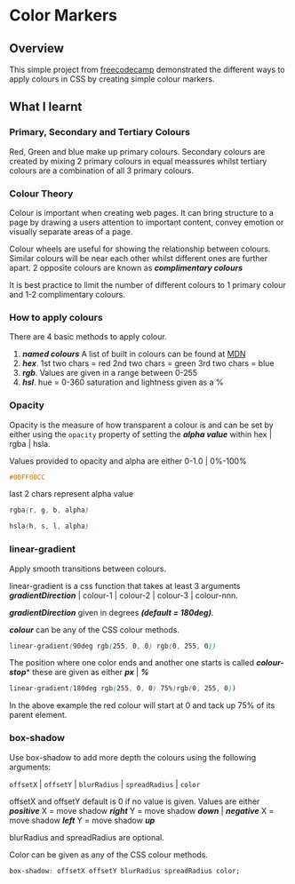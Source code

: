 # Color Markers


## Overview

This simple project from [freecodecamp](https://www.freecodecamp.org/) demonstrated the different ways to apply colours in CSS by creating simple colour markers.

## What I learnt

### Primary, Secondary and Tertiary Colours 

Red, Green and blue make up primary colours. Secondary colours are created by mixing 2 primary colours in equal meassures whilst tertiary colours are a combination of all 3 primary colours.

### Colour Theory

Colour is important when creating web pages. It can bring structure to a page by drawing a users attention to important content, convey emotion or visually separate areas of a page.

Colour wheels are useful for showing the relationship between colours. Similar colours will be near each other whilst different ones are further apart. 2 opposite colours are known as ***complimentary colours***

It is best practice to limit the number of different colours to 1 primary colour and 1-2 complimentary colours.

### How to apply colours

There are 4 basic methods to apply colour.

1. ***named colours*** A list of built in colours can be found at [MDN](https://developer.mozilla.org/en-US/docs/Web/CSS/named-color)
2. ***hex***. 1st two chars = red 2nd two chars = green 3rd two chars = blue
3. ***rgb***. Values are given in a range between 0-255
4. ***hsl***. hue = 0-360 saturation and lightness given as a %

### Opacity

Opacity is the measure of how transparent a colour is and can be set by either using the ```opacity``` property of setting the ***alpha value*** within hex | rgba | hsla.

Values provided to opacity and alpha are either 0-1.0 | 0%-100%

```css
#00FF00CC
```
 last 2 chars represent alpha value

```css
rgba(r, g, b, alpha)
```
```css
hsla(h, s, l, alpha)
```

### linear-gradient

Apply smooth transitions between colours.

linear-gradient is a css function that takes at least 3 arguments ***gradientDirection*** | colour-1 | colour-2 | colour-3 | colour-nnn.

***gradientDirection*** given in degrees ***(default = 180deg)***.

***colour*** can be any of the CSS colour methods.

```css
linear-gradient(90deg rgb(255, 0, 0) rgb(0, 255, 0))
```

The position where one color ends and another one starts is called ***colour-stop**** these are given as either ***px*** | ***%***

```css
linear-gradient(180deg rgb(255, 0, 0) 75%)rgb(0, 255, 0))
```

In the above example the red colour will start at 0 and tack up 75% of its parent element.

### box-shadow

Use box-shadow to add more depth the colours using the following arguments:

```offsetX``` | ```offsetY``` | ```blurRadius``` | ```spreadRadius``` | ```color```

offsetX and offsetY default is 0 if no value is given. Values are either ***positive*** X = move shadow ***right*** Y = move shadow ***down*** | ***negative*** X = move shadow ***left*** Y = move shadow ***up***

blurRadius and spreadRadius are optional.

Color can be given as any of the CSS colour methods.

```css
box-shadow: offsetX offsetY blurRadius spreadRadius color;
```
